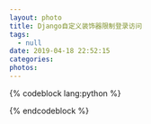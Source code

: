 ```yaml
---
layout: photo
title: Django自定义装饰器限制登录访问
tags:
  - null
date: 2019-04-18 22:52:15
categories:
photos:
---
```


<!--more-->
{% codeblock lang:python %}

{% endcodeblock %}